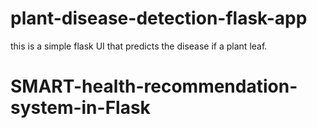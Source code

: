 # plant-disease-detection-flask-app

this is a simple flask UI that predicts the disease if a plant leaf.
# SMART-health-recommendation-system-in-Flask

